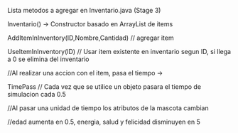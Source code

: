 Lista metodos a agregar en Inventario.java (Stage 3)

Inventario() -> Constructor basado en ArrayList de items

AddItemInInventory(ID,Nombre,Cantidad) // agregar item

UseItemInInventory(ID) // Usar item existente en inventario segun ID, si llega a 0 se elimina del inventario

//Al realizar una accion con el item, pasa el tiempo ->

TimePass // Cada vez que se utilice un objeto pasara el tiempo de simulacion cada 0.5

//Al pasar una unidad de tiempo los atributos de la mascota cambian

//edad aumenta en 0.5, energia, salud y felicidad disminuyen en 5
